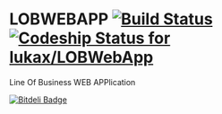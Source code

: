 # LOBWEBAPP [![Build Status](https://travis-ci.org/lukax/LOBWebApp.svg?branch=master)](https://travis-ci.org/lukax/LOBWebApp) [![Codeship Status for lukax/LOBWebApp](https://www.codeship.io/projects/df194520-5fc1-0131-549f-3a23184f235a/status?branch=master)](https://www.codeship.io/projects/12140)

Line Of Business WEB APPlication

[![Bitdeli Badge](https://d2weczhvl823v0.cloudfront.net/lukax/lobwebapp/trend.png)](https://bitdeli.com/free "Bitdeli Badge")
